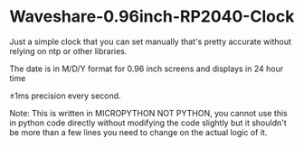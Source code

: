 # Waveshare-0.96inch-RP2040-Clock
Just a simple clock that you can set manually that's pretty accurate without relying on ntp or other libraries.

The date is in M/D/Y format for 0.96 inch screens and displays in 24 hour time

±1ms precision every second.

Note: This is written in MICROPYTHON NOT PYTHON, you cannot use this in python code directly without modifying the code slightly but it shouldn't be more than a few lines you need to change on the actual logic of it.